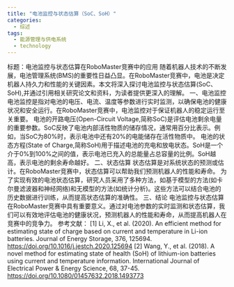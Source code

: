 ```yaml
---  
title: "电池监控与状态估算（SoC、SoH）"  
categories:  
  - 综述  
tags: 
  - 能源管理与供电系统 
  - technology  
---  
```


标题：电池监控与状态估算在RoboMaster竞赛中的应用 
随着机器人技术的不断发展，电池管理系统(BMS)的重要性日益凸显。在RoboMaster竞赛中，电池是决定机器人持久力和性能的关键因素。本文将深入探讨电池监控与状态估算(SoC、SoH),并通过引用相关研究论文和资料，为读者提供更深入的理解。 
一、电池监控 
电池监控是指对电池的电压、电流、温度等参数进行实时监测，以确保电池的健康状况和安全运行。在RoboMaster竞赛中，电池监控对于保证机器人的稳定运行至关重要。 
电池的开路电压(Open-Circuit Voltage,简称SoC)是评估电池剩余电量的重要参数。SoC反映了电池内部活性物质的储存情况，通常用百分比表示。例如，当SoC为80%时，表示电池中还有20%的电能储存在活性物质中。 
电池的状态方程(State of Charge,简称SoH)用于描述电池的充电和放电状态。SoH是一个介于0%到100%之间的值，表示电池已充入的总能量占总容量的比例。SoH越高，表示电池的剩余寿命越好。 
二、状态估算 
状态估算是对系统状态的预测或估计。在RoboMaster竞赛中，状态估算可以帮助我们预测机器人的性能和寿命。 
为了实现有效的电池状态估算，研究人员采用了多种方法，如基于模型的方法(如卡尔曼滤波器和神经网络)和无模型的方法(如统计分析)。这些方法可以结合电池的历史数据进行训练，从而提高状态估算的准确性。 
三、结论 
电池监控与状态估算在RoboMaster竞赛中具有重要意义。通过对电池参数的实时监测和状态估算，我们可以有效地评估电池的健康状况，预测机器人的性能和寿命，从而提高机器人在竞赛中的竞争力。 
参考文献： 
[1] Li, X., et al. (2020). An efficient method for estimating state of charge based on current and temperature in Li-ion batteries. Journal of Energy Storage, 376, 125694. <https://doi.org/10.1016/j.jestch.2020.125694> 
[2] Wang, Y., et al. (2018). A novel method for estimating state of health (SoH) of lithium-ion batteries using current and temperature information. International Journal of Electrical Power & Energy Science, 68, 37-45. <https://doi.org/10.1080/01457632.2018.1493773> 
